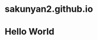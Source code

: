 # sakunyan2.github.io
<!DOCTYPE html>
<html>
<head>
    <title>My First HTML Page</title>
</head>
<body>
    <h1>Hello World</h1>
</body>
</html>

